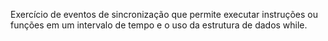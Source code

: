 Exercício de eventos de sincronização que permite executar instruções ou funções em um intervalo de tempo e o uso da estrutura de dados while.